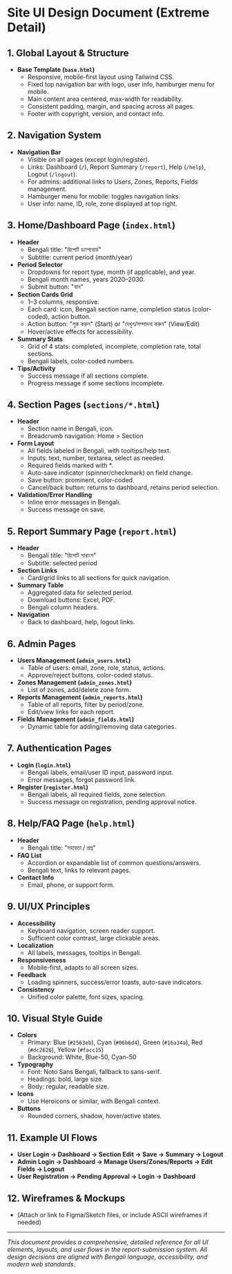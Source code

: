 # Site UI Design Document (Extreme Detail)

## 1. Global Layout & Structure
- **Base Template (`base.html`)**
  - Responsive, mobile-first layout using Tailwind CSS.
  - Fixed top navigation bar with logo, user info, hamburger menu for mobile.
  - Main content area centered, max-width for readability.
  - Consistent padding, margin, and spacing across all pages.
  - Footer with copyright, version, and contact info.

## 2. Navigation System
- **Navigation Bar**
  - Visible on all pages (except login/register).
  - Links: Dashboard (`/`), Report Summary (`/report`), Help (`/help`), Logout (`/logout`).
  - For admins: additional links to Users, Zones, Reports, Fields management.
  - Hamburger menu for mobile: toggles navigation links.
  - User info: name, ID, role, zone displayed at top right.

## 3. Home/Dashboard Page (`index.html`)
- **Header**
  - Bengali title: "রিপোর্ট ড্যাশবোর্ড"
  - Subtitle: current period (month/year)
- **Period Selector**
  - Dropdowns for report type, month (if applicable), and year.
  - Bengali month names, years 2020–2030.
  - Submit button: "যান"
- **Section Cards Grid**
  - 1–3 columns, responsive.
  - Each card: icon, Bengali section name, completion status (color-coded), action button.
  - Action button: "শুরু করুন" (Start) or "দেখুন/সম্পাদনা করুন" (View/Edit)
  - Hover/active effects for accessibility.
- **Summary Stats**
  - Grid of 4 stats: completed, incomplete, completion rate, total sections.
  - Bengali labels, color-coded numbers.
- **Tips/Activity**
  - Success message if all sections complete.
  - Progress message if some sections incomplete.

## 4. Section Pages (`sections/*.html`)
- **Header**
  - Section name in Bengali, icon.
  - Breadcrumb navigation: Home > Section
- **Form Layout**
  - All fields labeled in Bengali, with tooltips/help text.
  - Inputs: text, number, textarea, select as needed.
  - Required fields marked with *.
  - Auto-save indicator (spinner/checkmark) on field change.
  - Save button: prominent, color-coded.
  - Cancel/back button: returns to dashboard, retains period selection.
- **Validation/Error Handling**
  - Inline error messages in Bengali.
  - Success message on save.

## 5. Report Summary Page (`report.html`)
- **Header**
  - Bengali title: "রিপোর্ট সারাংশ"
  - Subtitle: selected period
- **Section Links**
  - Card/grid links to all sections for quick navigation.
- **Summary Table**
  - Aggregated data for selected period.
  - Download buttons: Excel, PDF.
  - Bengali column headers.
- **Navigation**
  - Back to dashboard, help, logout links.

## 6. Admin Pages
- **Users Management (`admin_users.html`)**
  - Table of users: email, zone, role, status, actions.
  - Approve/reject buttons, color-coded status.
- **Zones Management (`admin_zones.html`)**
  - List of zones, add/delete zone form.
- **Reports Management (`admin_reports.html`)**
  - Table of all reports, filter by period/zone.
  - Edit/view links for each report.
- **Fields Management (`admin_fields.html`)**
  - Dynamic table for adding/removing data categories.

## 7. Authentication Pages
- **Login (`login.html`)**
  - Bengali labels, email/user ID input, password input.
  - Error messages, forgot password link.
- **Register (`register.html`)**
  - Bengali labels, all required fields, zone selection.
  - Success message on registration, pending approval notice.

## 8. Help/FAQ Page (`help.html`)
- **Header**
  - Bengali title: "সহায়তা / প্রশ্ন"
- **FAQ List**
  - Accordion or expandable list of common questions/answers.
  - Bengali text, links to relevant pages.
- **Contact Info**
  - Email, phone, or support form.

## 9. UI/UX Principles
- **Accessibility**
  - Keyboard navigation, screen reader support.
  - Sufficient color contrast, large clickable areas.
- **Localization**
  - All labels, messages, tooltips in Bengali.
- **Responsiveness**
  - Mobile-first, adapts to all screen sizes.
- **Feedback**
  - Loading spinners, success/error toasts, auto-save indicators.
- **Consistency**
  - Unified color palette, font sizes, spacing.

## 10. Visual Style Guide
- **Colors**
  - Primary: Blue (`#2563eb`), Cyan (`#06b6d4`), Green (`#16a34a`), Red (`#dc2626`), Yellow (`#facc15`)
  - Background: White, Blue-50, Cyan-50
- **Typography**
  - Font: Noto Sans Bengali, fallback to sans-serif.
  - Headings: bold, large size.
  - Body: regular, readable size.
- **Icons**
  - Use Heroicons or similar, with Bengali context.
- **Buttons**
  - Rounded corners, shadow, hover/active states.

## 11. Example UI Flows
- **User Login → Dashboard → Section Edit → Save → Summary → Logout**
- **Admin Login → Dashboard → Manage Users/Zones/Reports → Edit Fields → Logout**
- **User Registration → Pending Approval → Login → Dashboard**

## 12. Wireframes & Mockups
- (Attach or link to Figma/Sketch files, or include ASCII wireframes if needed)

---

*This document provides a comprehensive, detailed reference for all UI elements, layouts, and user flows in the report-submission system. All design decisions are aligned with Bengali language, accessibility, and modern web standards.*
